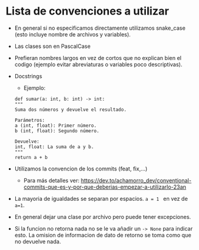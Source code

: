 # Lista de convenciones a utilizar

- En general si no especificamos directamente utilizamos snake_case (esto incluye nombre de archivos y variables). 
- Las clases son en PascalCase
- Prefieran nombres largos en vez de cortos que no explican bien el codigo (ejemplo evitar abreviaturas o variables poco descriptivas). 
- Docstrings
    - Ejemplo:
    ``` 
    def sumar(a: int, b: int) -> int:
    """
    Suma dos números y devuelve el resultado.
    
    Parámetros:
    a (int, float): Primer número.
    b (int, float): Segundo número.
    
    Devuelve:
    int, float: La suma de a y b.
    """
    return a + b
- Utilizamos la convencion de los commits (feat, fix,...)
    - Para más detalles ver: https://dev.to/achamorro_dev/conventional-commits-que-es-y-por-que-deberias-empezar-a-utilizarlo-23an 

- La mayoria de igualdades se separan por espacios.  ``` a = 1  ``` en vez de ```a=1```.

- En general dejar una clase por archivo pero puede tener excepciones.

- Si la funcion no retorna nada no se le va añadir un ``` -> None ``` para indicar esto. La omision de informacion de dato de retorno se toma como que no devuelve nada.